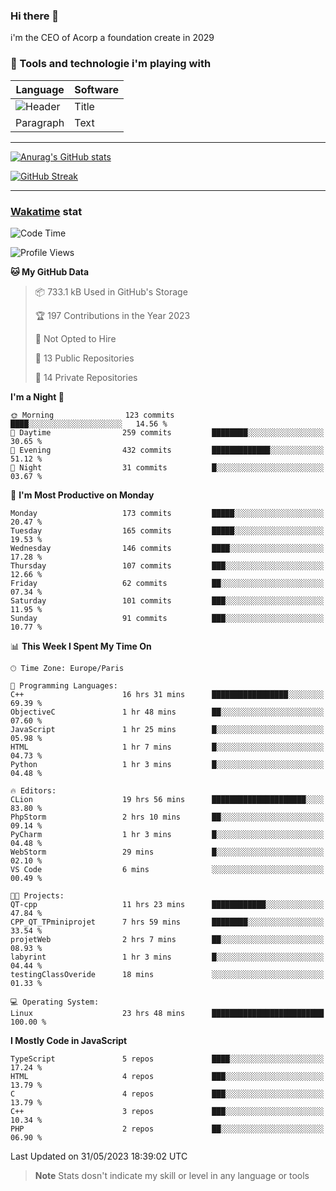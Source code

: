 ### Hi there 👋

i'm the CEO of Acorp a foundation create in 2029  

### 🧰 Tools and technologie i'm playing with

 | Language | Software |
| ----------- | ----------- |
| ![Header](https://img.shields.io/badge/Nuxt3-green&style=for-the-badge&logo=nustjs&logoColor=00DC82) | Title |
| Paragraph | Text |

---

[![Anurag's GitHub stats](https://github-readme-stats.vercel.app/api?username=ackimixs&show_icons=true&theme=github_dark&count_private=true)](https://www.ackimixs.xyz)

[![GitHub Streak](https://github-readme-streak-stats.herokuapp.com?user=Ackimixs&theme=github-dark-blue&date_format=j%20M%5B%20Y%5D&mode=weekly)](https://git.io/streak-stats)

---
 
 ### [Wakatime](https://wakatime.com/) stat

<!--START_SECTION:waka-->
![Code Time](http://img.shields.io/badge/Code%20Time-598%20hrs%2021%20mins-blue)

![Profile Views](http://img.shields.io/badge/Profile%20Views-1-blue)

**🐱 My GitHub Data** 

> 📦 733.1 kB Used in GitHub's Storage 
 > 
> 🏆 197 Contributions in the Year 2023
 > 
> 🚫 Not Opted to Hire
 > 
> 📜 13 Public Repositories 
 > 
> 🔑 14 Private Repositories 
 > 
**I'm a Night 🦉** 

```text
🌞 Morning                123 commits         ████░░░░░░░░░░░░░░░░░░░░░   14.56 % 
🌆 Daytime                259 commits         ████████░░░░░░░░░░░░░░░░░   30.65 % 
🌃 Evening                432 commits         █████████████░░░░░░░░░░░░   51.12 % 
🌙 Night                  31 commits          █░░░░░░░░░░░░░░░░░░░░░░░░   03.67 % 
```
📅 **I'm Most Productive on Monday** 

```text
Monday                   173 commits         █████░░░░░░░░░░░░░░░░░░░░   20.47 % 
Tuesday                  165 commits         █████░░░░░░░░░░░░░░░░░░░░   19.53 % 
Wednesday                146 commits         ████░░░░░░░░░░░░░░░░░░░░░   17.28 % 
Thursday                 107 commits         ███░░░░░░░░░░░░░░░░░░░░░░   12.66 % 
Friday                   62 commits          ██░░░░░░░░░░░░░░░░░░░░░░░   07.34 % 
Saturday                 101 commits         ███░░░░░░░░░░░░░░░░░░░░░░   11.95 % 
Sunday                   91 commits          ███░░░░░░░░░░░░░░░░░░░░░░   10.77 % 
```


📊 **This Week I Spent My Time On** 

```text
🕑︎ Time Zone: Europe/Paris

💬 Programming Languages: 
C++                      16 hrs 31 mins      █████████████████░░░░░░░░   69.39 % 
ObjectiveC               1 hr 48 mins        ██░░░░░░░░░░░░░░░░░░░░░░░   07.60 % 
JavaScript               1 hr 25 mins        █░░░░░░░░░░░░░░░░░░░░░░░░   05.98 % 
HTML                     1 hr 7 mins         █░░░░░░░░░░░░░░░░░░░░░░░░   04.73 % 
Python                   1 hr 3 mins         █░░░░░░░░░░░░░░░░░░░░░░░░   04.48 % 

🔥 Editors: 
CLion                    19 hrs 56 mins      █████████████████████░░░░   83.80 % 
PhpStorm                 2 hrs 10 mins       ██░░░░░░░░░░░░░░░░░░░░░░░   09.14 % 
PyCharm                  1 hr 3 mins         █░░░░░░░░░░░░░░░░░░░░░░░░   04.48 % 
WebStorm                 29 mins             █░░░░░░░░░░░░░░░░░░░░░░░░   02.10 % 
VS Code                  6 mins              ░░░░░░░░░░░░░░░░░░░░░░░░░   00.49 % 

🐱‍💻 Projects: 
QT-cpp                   11 hrs 23 mins      ████████████░░░░░░░░░░░░░   47.84 % 
CPP_QT_TPminiprojet      7 hrs 59 mins       ████████░░░░░░░░░░░░░░░░░   33.54 % 
projetWeb                2 hrs 7 mins        ██░░░░░░░░░░░░░░░░░░░░░░░   08.93 % 
labyrint                 1 hr 3 mins         █░░░░░░░░░░░░░░░░░░░░░░░░   04.44 % 
testingClassOveride      18 mins             ░░░░░░░░░░░░░░░░░░░░░░░░░   01.33 % 

💻 Operating System: 
Linux                    23 hrs 48 mins      █████████████████████████   100.00 % 
```

**I Mostly Code in JavaScript** 

```text
TypeScript               5 repos             ████░░░░░░░░░░░░░░░░░░░░░   17.24 % 
HTML                     4 repos             ███░░░░░░░░░░░░░░░░░░░░░░   13.79 % 
C                        4 repos             ███░░░░░░░░░░░░░░░░░░░░░░   13.79 % 
C++                      3 repos             ███░░░░░░░░░░░░░░░░░░░░░░   10.34 % 
PHP                      2 repos             ██░░░░░░░░░░░░░░░░░░░░░░░   06.90 % 
```




 Last Updated on 31/05/2023 18:39:02 UTC
<!--END_SECTION:waka-->

> **Note**
> Stats dosn't indicate my skill or level in any language or tools
